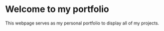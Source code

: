 # Welcome to my portfolio
This webpage serves as my personal portfolio to display all of my projects.
